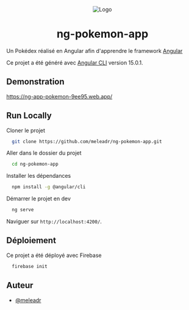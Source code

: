 <p align="center"><img  src="https://archives.bulbagarden.net/media/upload/4/4b/Pok%C3%A9dex_logo.png" alt="Logo"/></p>

<h1 align="center">ng-pokemon-app</h1>

Un Pokédex réalisé en Angular afin d'apprendre le framework [Angular](https://angular.io/ "Framework Angular")

Ce projet a été généré avec [Angular CLI](https://github.com/angular/angular-cli) version 15.0.1.
## Demonstration

https://ng-app-pokemon-9ee95.web.app/

## Run Locally

Cloner le projet

```bash
  git clone https://github.com/meleadr/ng-pokemon-app.git
```

Aller dans le dossier du projet

```bash
  cd ng-pokemon-app
```

Installer les dépendances

```bash
  npm install -g @angular/cli
```

Démarrer le projet en dev

```bash
  ng serve
```

Naviguer sur `http://localhost:4200/`.


## Déploiement

Ce projet a été déployé avec Firebase

```bash
  firebase init
```


## Auteur

- [@meleadr](https://www.github.com/meleadr)
